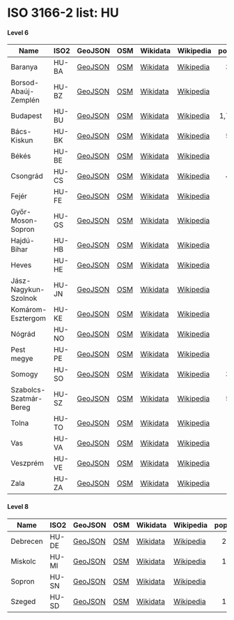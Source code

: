 # ISO 3166-2 list: HU


#### Level 6
Name | ISO2 | GeoJSON | OSM | Wikidata | Wikipedia | population 
--- | --- | --- | --- | --- | --- | --: 
Baranya | HU-BA | [GeoJSON](../../export/geojson/q8/iso2/HU/HU-BA.geojson) | [OSM](https://www.openstreetmap.org/relation/22234) | [Wikidata](https://www.wikidata.org/wiki/Q186195) | [Wikipedia](http://en.wikipedia.org/wiki/hu%3ABaranya%20megye) | 360,704
Borsod-Abaúj-Zemplén | HU-BZ | [GeoJSON](../../export/geojson/q8/iso2/HU/HU-BZ.geojson) | [OSM](https://www.openstreetmap.org/relation/22271) | [Wikidata](https://www.wikidata.org/wiki/Q188895) | [Wikipedia](http://en.wikipedia.org/wiki/hu%3ABorsod-Aba%C3%BAj-Zempl%C3%A9n%20megye) | 
Budapest | HU-BU | [GeoJSON](../../export/geojson/q8/iso2/HU/HU-BU.geojson) | [OSM](https://www.openstreetmap.org/relation/37244) | [Wikidata](https://www.wikidata.org/wiki/Q1781) | [Wikipedia](http://en.wikipedia.org/wiki/hu%3ABudapest) | 1,752,286
Bács-Kiskun | HU-BK | [GeoJSON](../../export/geojson/q8/iso2/HU/HU-BK.geojson) | [OSM](https://www.openstreetmap.org/relation/22260) | [Wikidata](https://www.wikidata.org/wiki/Q181018) | [Wikipedia](http://en.wikipedia.org/wiki/hu%3AB%C3%A1cs-Kiskun%20megye) | 524,841
Békés | HU-BE | [GeoJSON](../../export/geojson/q8/iso2/HU/HU-BE.geojson) | [OSM](https://www.openstreetmap.org/relation/22266) | [Wikidata](https://www.wikidata.org/wiki/Q191616) | [Wikipedia](http://en.wikipedia.org/wiki/hu%3AB%C3%A9k%C3%A9s%20megye) | 
Csongrád | HU-CS | [GeoJSON](../../export/geojson/q8/iso2/HU/HU-CS.geojson) | [OSM](https://www.openstreetmap.org/relation/22265) | [Wikidata](https://www.wikidata.org/wiki/Q193031) | [Wikipedia](http://en.wikipedia.org/wiki/hu%3ACsongr%C3%A1d%20megye) | 406,205
Fejér | HU-FE | [GeoJSON](../../export/geojson/q8/iso2/HU/HU-FE.geojson) | [OSM](https://www.openstreetmap.org/relation/22255) | [Wikidata](https://www.wikidata.org/wiki/Q187693) | [Wikipedia](http://en.wikipedia.org/wiki/hu%3AFej%C3%A9r%20megye) | 
Győr-Moson-Sopron | HU-GS | [GeoJSON](../../export/geojson/q8/iso2/HU/HU-GS.geojson) | [OSM](https://www.openstreetmap.org/relation/22249) | [Wikidata](https://www.wikidata.org/wiki/Q187753) | [Wikipedia](http://en.wikipedia.org/wiki/hu%3AGy%C5%91r-Moson-Sopron%20megye) | 
Hajdú-Bihar | HU-HB | [GeoJSON](../../export/geojson/q8/iso2/HU/HU-HB.geojson) | [OSM](https://www.openstreetmap.org/relation/22267) | [Wikidata](https://www.wikidata.org/wiki/Q185368) | [Wikipedia](http://en.wikipedia.org/wiki/hu%3AHajd%C3%BA-Bihar%20megye) | 
Heves | HU-HE | [GeoJSON](../../export/geojson/q8/iso2/HU/HU-HE.geojson) | [OSM](https://www.openstreetmap.org/relation/22273) | [Wikidata](https://www.wikidata.org/wiki/Q191604) | [Wikipedia](http://en.wikipedia.org/wiki/hu%3AHeves%20megye) | 
Jász-Nagykun-Szolnok | HU-JN | [GeoJSON](../../export/geojson/q8/iso2/HU/HU-JN.geojson) | [OSM](https://www.openstreetmap.org/relation/26935) | [Wikidata](https://www.wikidata.org/wiki/Q189655) | [Wikipedia](http://en.wikipedia.org/wiki/hu%3AJ%C3%A1sz-Nagykun-Szolnok%20megye) | 
Komárom-Esztergom | HU-KE | [GeoJSON](../../export/geojson/q8/iso2/HU/HU-KE.geojson) | [OSM](https://www.openstreetmap.org/relation/22252) | [Wikidata](https://www.wikidata.org/wiki/Q190018) | [Wikipedia](http://en.wikipedia.org/wiki/hu%3AKom%C3%A1rom-Esztergom%20megye) | 
Nógrád | HU-NO | [GeoJSON](../../export/geojson/q8/iso2/HU/HU-NO.geojson) | [OSM](https://www.openstreetmap.org/relation/22274) | [Wikidata](https://www.wikidata.org/wiki/Q194273) | [Wikipedia](http://en.wikipedia.org/wiki/hu%3AN%C3%B3gr%C3%A1d%20megye) | 
Pest megye | HU-PE | [GeoJSON](../../export/geojson/q8/iso2/HU/HU-PE.geojson) | [OSM](https://www.openstreetmap.org/relation/22259) | [Wikidata](https://www.wikidata.org/wiki/Q188612) | [Wikipedia](http://en.wikipedia.org/wiki/hu%3APest%20megye) | 
Somogy | HU-SO | [GeoJSON](../../export/geojson/q8/iso2/HU/HU-SO.geojson) | [OSM](https://www.openstreetmap.org/relation/22225) | [Wikidata](https://www.wikidata.org/wiki/Q190522) | [Wikipedia](http://en.wikipedia.org/wiki/hu%3ASomogy%20megye) | 312,084
Szabolcs-Szatmár-Bereg | HU-SZ | [GeoJSON](../../export/geojson/q8/iso2/HU/HU-SZ.geojson) | [OSM](https://www.openstreetmap.org/relation/22268) | [Wikidata](https://www.wikidata.org/wiki/Q190518) | [Wikipedia](http://en.wikipedia.org/wiki/hu%3ASzabolcs-Szatm%C3%A1r-Bereg%20megye) | 555,496
Tolna | HU-TO | [GeoJSON](../../export/geojson/q8/iso2/HU/HU-TO.geojson) | [OSM](https://www.openstreetmap.org/relation/22239) | [Wikidata](https://www.wikidata.org/wiki/Q191625) | [Wikipedia](http://en.wikipedia.org/wiki/hu%3ATolna%20megye) | 
Vas | HU-VA | [GeoJSON](../../export/geojson/q8/iso2/HU/HU-VA.geojson) | [OSM](https://www.openstreetmap.org/relation/22250) | [Wikidata](https://www.wikidata.org/wiki/Q187677) | [Wikipedia](http://en.wikipedia.org/wiki/hu%3AVas%20megye) | 
Veszprém | HU-VE | [GeoJSON](../../export/geojson/q8/iso2/HU/HU-VE.geojson) | [OSM](https://www.openstreetmap.org/relation/22278) | [Wikidata](https://www.wikidata.org/wiki/Q188890) | [Wikipedia](http://en.wikipedia.org/wiki/hu%3AVeszpr%C3%A9m%20megye) | 
Zala | HU-ZA | [GeoJSON](../../export/geojson/q8/iso2/HU/HU-ZA.geojson) | [OSM](https://www.openstreetmap.org/relation/22238) | [Wikidata](https://www.wikidata.org/wiki/Q185374) | [Wikipedia](http://en.wikipedia.org/wiki/hu%3AZala%20megye) | 


#### Level 8
Name | ISO2 | GeoJSON | OSM | Wikidata | Wikipedia | population 
--- | --- | --- | --- | --- | --- | --: 
Debrecen | HU-DE | [GeoJSON](../../export/geojson/q8/iso2/HU/HU-DE.geojson) | [OSM](https://www.openstreetmap.org/relation/1444234) | [Wikidata](https://www.wikidata.org/wiki/Q79880) | [Wikipedia](http://en.wikipedia.org/wiki/hu%3ADebrecen) | 201,432
Miskolc | HU-MI | [GeoJSON](../../export/geojson/q8/iso2/HU/HU-MI.geojson) | [OSM](https://www.openstreetmap.org/relation/1440895) | [Wikidata](https://www.wikidata.org/wiki/Q102397) | [Wikipedia](http://en.wikipedia.org/wiki/hu%3AMiskolc) | 154,521
Sopron | HU-SN | [GeoJSON](../../export/geojson/q8/iso2/HU/HU-SN.geojson) | [OSM](https://www.openstreetmap.org/relation/1491393) | [Wikidata](https://www.wikidata.org/wiki/Q168648) | [Wikipedia](http://en.wikipedia.org/wiki/hu%3ASopron) | 62,454
Szeged | HU-SD | [GeoJSON](../../export/geojson/q8/iso2/HU/HU-SD.geojson) | [OSM](https://www.openstreetmap.org/relation/1025105) | [Wikidata](https://www.wikidata.org/wiki/Q81581) | [Wikipedia](http://en.wikipedia.org/wiki/hu%3ASzeged) | 160,766
